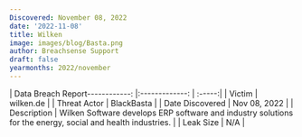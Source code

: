 ```yaml
---
Discovered: November 08, 2022
date: '2022-11-08'
title: Wilken
image: images/blog/Basta.png
author: Breachsense Support
draft: false
yearmonths: 2022/november
---
```


| Data Breach Report------------:     |:-------------:    | :-----:|
| Victim      | wilken.de      | 
| Threat Actor      | BlackBasta      | 
| Date Discovered      | Nov 08, 2022      | 
| Description      | Wilken Software develops ERP software and industry solutions for the energy, social and health industries.      | 
| Leak Size      | N/A      | 

